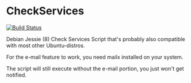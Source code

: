 # CheckServices
[![Build Status](https://travis-ci.org/ColterD/CheckServices.svg?branch=master)](https://travis-ci.org/colterd/CheckServices)

Debian Jessie (8) Check Services Script that's probably also compatible with most other Ubuntu-distros.

For the e-mail feature to work, you need mailx installed on your system.

The script will still execute without the e-mail portion, you just won't get notified.
